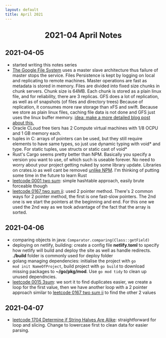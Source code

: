 ```yaml
---
layout: default
title: April 2021
---
```


<center>
  <h2><big>2021-04 April Notes</big></h2>
  </center>

## 2021-04-05

- started writing this notes series 
- [The Google File System](https://static.googleusercontent.com/media/research.google.com/en//archive/gfs-sosp2003.pdf) uses a master slave architecture thus failure of master stops the service. Files Persistence is kept by logging on local and replicating to remote machines. Master operations are fast as metadata is stored in memory. Files are divided into fixed size chunks in chunk servers. Chunk size is 64MB. Each chunk is stored as a plain linux file, and for reliability, there are 3 replicas. GFS does a lot of replication, as well as of snapshots (of files and directory trees) Because of replication, it consumes more raw storage than xFS and swift. Because we store as plain linux files, caching file data is not done and GFS just uses the linux buffer memory. <u>idea: make a more detailed blog post about this.</u>
- Oracle CLoud free tiers has 2 Compute virtual machines with 1/8 OCPU and 1 GB memory each.
- tuples in C: arrays of pointers can be used, but they still require elements to have same types, so just use dynamic typing with void* and type. For static tuples, use structs or static cast of void*
- Rust's Cargo seems pretty better than NPM. Basically you specify a version you want to use, of which such is useable forever. No need to worry about your project getting nuked by some library update. Libraries on crates.io as well cant be removed <a href="https://www.theregister.com/2016/03/23/npm_left_pad_chaos/">unlike NPM</a>. I'm thinking of putting some time in the future to learn Rust
- [leetcode 0001 two sum](https://leetcode.com/problems/two-sum/): simple hashtable approach, easily brute forceable though
- [leetcode 0167 two sum ii](https://leetcode.com/problems/two-sum-ii-input-array-is-sorted/): used 2 pointer method. There's 2 common ways for 2 pointer method, the first is one fast-slow pointers. The 2nd one is we start the pointers at the beginning and end. For this one we used the 2nd way as we took advantage of the fact that the array is sorted.

## 2021-04-06

- comparing objects in java: <code>Comparator.comparing(Class::getField)</code>
- deploying on netlify, building: create a config file **netlify.toml** to specify how netlify will build and deploy the site as well as handle redirects. **./build** folder is commonly used for deploy folder
- golang managing dependencies: initialise the project with <code>go mod init NameOfProject</code>, build project with <code>go build</code> to download missing packages to **~/go/pkg/mod**. Use <code>go mod tidy</code> to clean up unused dependncies. 
- [leetcode 0015 3sum](https://leetcode.com/problems/3sum/): we sort it to find duplicates easier, we create a loop for the first value, then we have another loop with a 2 pointer approach similar to [leetcode 0167 two sum ii](https://leetcode.com/problems/two-sum-ii-input-array-is-sorted/) to find the other 2 values

## 2021-04-07

- [leetcode 1704 Determine if String Halves Are Alike](https://leetcode.com/problems/determine-if-string-halves-are-alike/): straightforward for loop and slicing. Change to lowercase first to clean data for easier parsing.
